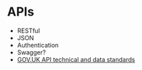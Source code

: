 # APIs

- RESTful
- JSON
- Authentication
- Swagger?
- [GOV.UK API technical and data standards](https://www.gov.uk/guidance/gds-api-technical-and-data-standards)
